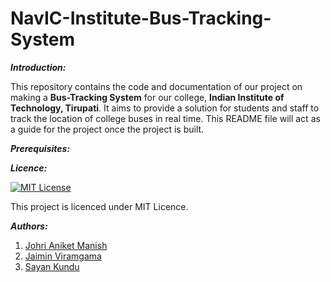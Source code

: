 # NavIC-Institute-Bus-Tracking-System

**_Introduction:_**

This repository contains the code and documentation of our project on making a **Bus-Tracking System** for our college, **Indian Institute of Technology, Tirupati**.
It aims to provide a solution for students and staff to track the location of college buses in real time. This README file will act as a guide for the project once the project is built.


**_Prerequisites:_**

**_Licence:_**

[![MIT License](https://img.shields.io/badge/License-MIT-green.svg)](https://choosealicense.com/licenses/mit/)

This project is licenced under MIT Licence.

**_Authors:_**
1. <a href="https://github.com/Error-404-NotFound">Johri Aniket Manish</a>
2. <a href="https://github.com/i-apex">Jaimin Viramgama</a>
3. <a href="https://github.com/electro-coder">Sayan Kundu</a>
